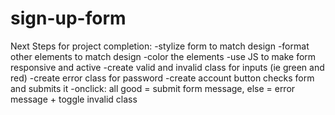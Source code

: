 # sign-up-form
Next Steps for project completion:
    <!-- -implement logo overlay over image, done -->
    -stylize form to match design
        <!-- -format input elements into grid, done -->
        -format other elements to match design
            -color the elements
            <!-- -default has very light border (#E5E7EB)  -->
    <!-- -create 'log in' link, done -->
    -use JS to make form responsive and active
        <!-- -create selected input variation (ie blue border and box shadow) -->
        -create valid and invalid class for inputs (ie green and red)
        -create error class for password
        -create account button checks form and submits it
        -onclick: all good = submit form message, else = error message + toggle invalid class